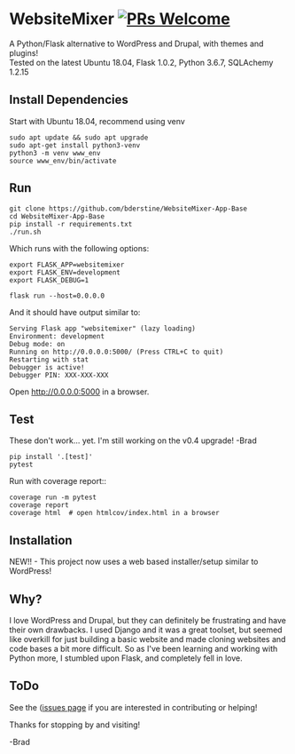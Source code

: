 # WebsiteMixer [![PRs Welcome](https://img.shields.io/badge/PRs-welcome-green.svg)](https://github.com/bderstine/WebsiteMixer-App-Base/pulls)

A Python/Flask alternative to WordPress and Drupal, with themes and plugins!<br> 
Tested on the latest Ubuntu 18.04, Flask 1.0.2, Python 3.6.7, SQLAchemy 1.2.15 

## Install Dependencies

Start with Ubuntu 18.04, recommend using venv

```
sudo apt update && sudo apt upgrade
sudo apt-get install python3-venv
python3 -m venv www_env
source www_env/bin/activate
```

## Run

```
git clone https://github.com/bderstine/WebsiteMixer-App-Base
cd WebsiteMixer-App-Base
pip install -r requirements.txt
./run.sh
```

Which runs with the following options:

```
export FLASK_APP=websitemixer
export FLASK_ENV=development
export FLASK_DEBUG=1

flask run --host=0.0.0.0
```

And it should have output similar to:

```
Serving Flask app "websitemixer" (lazy loading)
Environment: development
Debug mode: on
Running on http://0.0.0.0:5000/ (Press CTRL+C to quit)
Restarting with stat
Debugger is active!
Debugger PIN: XXX-XXX-XXX
```

Open http://0.0.0.0:5000 in a browser.

## Test

These don't work... yet. I'm still working on the v0.4 upgrade! -Brad

```
pip install '.[test]'
pytest
```

Run with coverage report::

```
coverage run -m pytest
coverage report
coverage html  # open htmlcov/index.html in a browser
```

## Installation

NEW!! - This project now uses a web based installer/setup similar to WordPress!

## Why?

I love WordPress and Drupal, but they can definitely be frustrating and have their own drawbacks. I used Django and it was a great toolset, but seemed like overkill for just building a basic website and made cloning websites and code bases a bit more difficult. So as I've been learning and working with Python more, I stumbled upon Flask, and completely fell in love.

## ToDo

See the ([issues page](https://github.com/bderstine/WebsiteMixer-App-Base/issues) if you are interested in contributing or helping!

Thanks for stopping by and visiting!

-Brad
